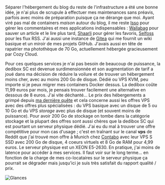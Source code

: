 <!-- title: Réduire la voilure -->
<!-- categories: Hébergement -->

Séparer l'hébergement du blog du reste de l'infrastructure a été une bonne idée, je n'ai plus de scrupule à effectuer mes maintenances sans préavis, parfois avec moins de préparation puisque ça ne dérange que moi. Ayant viré pas mal de containers *maison* autour du blog, il me reste [Isso](https://posativ.org/isso/) pour gérer les commentaires et mes applications indispensables<!-- more --> : [Wallabag](https://wallabag.org) pour sauver un article et le lire plus tard, [Shaarli](https://www.shaarli.fr/) pour gérer les favoris, [Selfoss](https://www.selfoss.aditu.de/) pour les flux RSS. J'ai aussi une instance de [Gitea](https://gitea.io) qui me fournit un wiki basique et un miroir de mes projets GitHub. J'avais aussi en tête de rapatrier ma photothèque de 70 Go, actuellement hébergée gracieusement par Cozy Cloud.

Pour ces quelques services je n'ai pas besoin de beaucoup de puissance, la dedibox SC est devenue surdimensionnée et son augmentation de tarif a joué dans ma décision de réduire la voilure et de trouver un hébergement moins cher, avec au moins 200 Go de disque. Dédié ou VPS KVM, peu importe si je peux migrer mes containers Docker dessus. La dedibox coûte 11,99 euros par mois, je pensais trouver facilement une alternative en dessous de 8 euros. J'ai vite déchanté... Le prix des hébergements a grimpé depuis [ma dernière quête](https://blogduyax.fr/2016/06/18/histoire-herbergement.html) et cela concerne aussi les offres VPS avec des offres plus spécialisées : du VPS basique avec un disque de 5 ou 10 Go et du VPS *storage* avec plus de disque (et souvent moins de puissance). Pour avoir 200 Go de stockage on tombe dans la catégorie stockage et la plupart des offres sont aussi chères que la dedibox SC qui est pourtant un serveur physique dédié. J'ai eu du mal à trouver une offre compétitive pour mon cas d'usage ; c'est en traînant sur le canal **vps** de Reddit que j'ai trouvé mon offre à Munich chez [Contabo](https://contabo.com) avec leur VPS S SSD avec 200 Go de disque, 4 coeurs virtuels et 8 Go de RAM pour 4,99 euros. Le serveur physique est un XEON E5-2630. En pratique, j'ai moins de latence pour accéder à mes services. Il faut voir sur le long terme... en fonction de la charge de mes co-locataires sur le serveur physique ça pourrait se dégrader mais jusqu'ici je suis très satisfait du rapport qualité / prix.

![Glances](/images/2019/glances.png)

